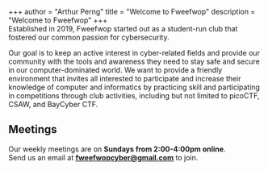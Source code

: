 +++
author = "Arthur Perng"
title = "Welcome to Fweefwop"
description = "Welcome to Fweefwop"
+++   
Established in 2019, Fweefwop started out as a student-run club that fostered our common passion for cybersecurity.       
                   
Our goal is to keep an active interest in cyber-related fields and provide our community with the tools and awareness they need to stay safe and secure in our computer-dominated world. We want to provide a friendly environment that invites all interested to participate and increase their knowledge of computer and informatics by practicing skill and participating in competitions through club activities, including but not limited to picoCTF, CSAW, and BayCyber CTF.
              
## Meetings ##
                             
Our weekly meetings are on **Sundays from 2:00-4:00pm online**.                                     
Send us an email at **fweefwopcyber@gmail.com** to join. <i class="fas inbox"></i>
